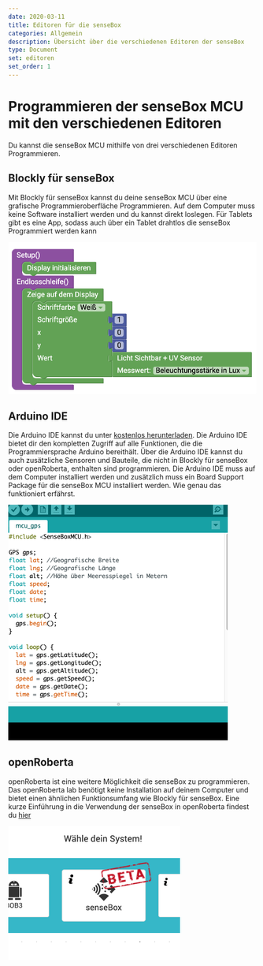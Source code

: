 ```yaml
---
date: 2020-03-11
title: Editoren für die senseBox
categories: Allgemein
description: Übersicht über die verschiedenen Editoren der senseBox
type: Document
set: editoren
set_order: 1
---
```


Programmieren der senseBox MCU mit den verschiedenen Editoren
============

Du kannst die senseBox MCU mithilfe von drei verschiedenen Editoren Programmieren. 

## Blockly für senseBox

Mit Blockly für senseBox kannst du deine senseBox MCU über eine grafische Programmieroberfläche Programmieren. Auf dem Computer muss keine Software installiert werden und du kannst direkt loslegen. Für Tablets gibt es eine App, sodass auch über ein Tablet drahtlos die senseBox Programmiert werden kann

![Blockly](/images/2020-03-11-sensebox-editoren/blockly.png)


## Arduino IDE

Die Arduino IDE kannst du unter <a href="https://arduino.cc/downloads">kostenlos herunterladen</a>. Die Arduino IDE bietet dir den kompletten Zugriff auf alle Funktionen, die die Programmiersprache Arduino bereithält. Über die Arduino IDE kannst du auch zusätzliche Sensoren und Bauteile, die nicht in Blockly für senseBox oder openRoberta, enthalten sind programmieren. Die Arduino IDE muss auf dem Computer installiert werden und zusätzlich muss ein Board Support Package für die senseBox MCU installiert werden. Wie genau das funktioniert erfährst.

![Arduino-IDE](/images/2020-03-11-sensebox-editoren/arduino.png)


## openRoberta

openRoberta ist eine weitere Möglichkeit die senseBox zu programmieren. Das openRoberta lab benötigt keine Installation auf deinem Computer und bietet einen ähnlichen Funktionsumfang wie Blockly für senseBox. Eine kurze Einführung in die Verwendung der senseBox in openRoberta findest du [hier](/allgemein/einfuehrung-openrobera/)

![NEPO](/images/2020-03-11-sensebox-editoren/nepo.png)


